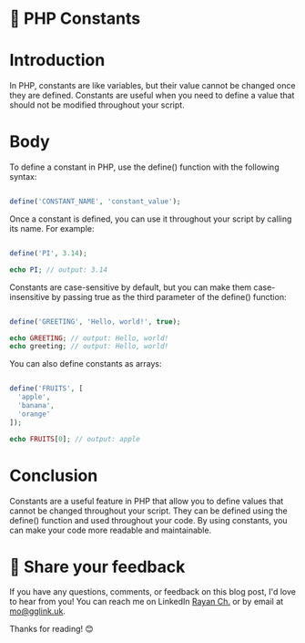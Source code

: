 # 📝 PHP Constants
# Introduction
In PHP, constants are like variables, but their value cannot be changed once they are defined. Constants are useful when you need to define a value that should not be modified throughout your script.

# Body
To define a constant in PHP, use the define() function with the following syntax:

```php

define('CONSTANT_NAME', 'constant_value');
```
Once a constant is defined, you can use it throughout your script by calling its name. For example:

```php

define('PI', 3.14);

echo PI; // output: 3.14
```
Constants are case-sensitive by default, but you can make them case-insensitive by passing true as the third parameter of the define() function:

```php

define('GREETING', 'Hello, world!', true);

echo GREETING; // output: Hello, world!
echo greeting; // output: Hello, world!
```
You can also define constants as arrays:

```php

define('FRUITS', [
  'apple',
  'banana',
  'orange'
]);

echo FRUITS[0]; // output: apple
```
# Conclusion
Constants are a useful feature in PHP that allow you to define values that cannot be changed throughout your script. They can be defined using the define() function and used throughout your code. By using constants, you can make your code more readable and maintainable.
# 📣 Share your feedback

If you have any questions, comments, or feedback on this blog post, I'd love to hear from you! You can reach me on LinkedIn [Rayan Ch.](https://www.linkedin.com/in/rayan-ch-b787ab224/) or by email at [mo@gglink.uk](mailto:mo@gglink.uk).

Thanks for reading! 😊

